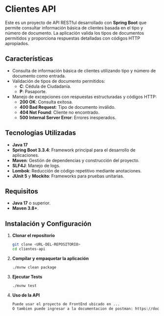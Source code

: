 # Clientes API

Este es un proyecto de API RESTful desarrollado con **Spring Boot** que permite consultar información básica de clientes basada en el tipo y número de documento. La aplicación valida los tipos de documentos permitidos y proporciona respuestas detalladas con códigos HTTP apropiados.

## Características

- Consulta de información básica de clientes utilizando tipo y número de documento como entrada.
- Validación de tipos de documento permitidos:
    - **C**: Cédula de Ciudadanía.
    - **P**: Pasaporte.
- Manejo de excepciones con respuestas estructuradas y códigos HTTP:
    - **200 OK**: Consulta exitosa.
    - **400 Bad Request**: Tipo de documento inválido.
    - **404 Not Found**: Cliente no encontrado.
    - **500 Internal Server Error**: Errores inesperados.

## Tecnologías Utilizadas

- **Java 17**
- **Spring Boot 3.3.4**: Framework principal para el desarrollo de aplicaciones.
- **Maven**: Gestión de dependencias y construcción del proyecto.
- **SLF4J**: Manejo de logs.
- **Lombok**: Reducción de código repetitivo mediante anotaciones.
- **JUnit 5** y **Mockito**: Frameworks para pruebas unitarias.

## Requisitos

- **Java 17** o superior.
- **Maven 3.8+**.

## Instalación y Configuración

1. **Clonar el repositorio**
   ```bash
   git clone <URL-DEL-REPOSITORIO>
   cd clientes-api
2. **Compilar y empaquetar la aplicación**
   ```bash
   ./mvnw clean package
3. **Ejecutar Tests**
   ```bash
   ./mvnw test 
4. **Uso de la API**
   ```bash
   Puede usar el proyecto de FrontEnd ubicado en ...
   O tambien puede ingresar a la documentacion de postman: https://documenter.getpostman.com/view/39096431/2sAYBYepVB